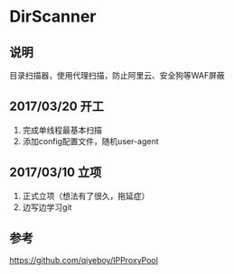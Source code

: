 # DirScanner
## 说明
目录扫描器，使用代理扫描，防止阿里云、安全狗等WAF屏蔽

## 2017/03/20 开工
1. 完成单线程最基本扫描
2. 添加config配置文件，随机user-agent

## 2017/03/10 立项
1. 正式立项（想法有了很久，拖延症）
2. 边写边学习git

## 参考
https://github.com/qiyeboy/IPProxyPool
